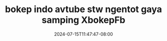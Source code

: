 --- 
title: "bokep indo avtube stw ngentot gaya samping  XbokepFb"
description: "nonton bokep bokep indo avtube stw ngentot gaya samping  XbokepFb tiktok    "
date: 2024-07-15T11:47:47-08:00
file_code: "f4rfwda9qgjp"
draft: false
cover: "ho5kaukbc7siienv.jpg"
tags: ["bokep", "indo", "avtube", "stw", "ngentot", "gaya", "samping", "XbokepFb", "bokep-indo", "bokep-viral", "bokep-ig"]
length: 101
fld_id: "1483139"
foldername: "Anal indo"
categories: ["Anal indo"]
views: 0
---